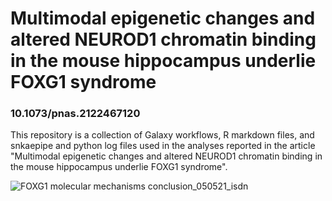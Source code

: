 # Multimodal epigenetic changes and altered NEUROD1 chromatin binding in the mouse hippocampus underlie FOXG1 syndrome
### 10.1073/pnas.2122467120
This repository is a collection of Galaxy workflows, R markdown files, and snkaepipe and python log files used in the analyses reported in the article "Multimodal epigenetic changes and altered NEUROD1 chromatin binding in the mouse hippocampus underlie FOXG1 syndrome".

![FOXG1 molecular mechanisms conclusion_050521_isdn](https://user-images.githubusercontent.com/93921944/210263870-7aff2f6d-8af9-414d-8131-3bce224dd9c2.png)
